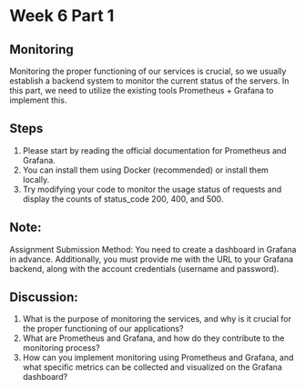 # Week 6 Part 1

## Monitoring

Monitoring the proper functioning of our services is crucial, so we usually establish a backend system to monitor the current status of the servers. In this part, we need to utilize the existing tools Prometheus + Grafana to implement this.

## Steps

1. Please start by reading the official documentation for Prometheus and Grafana.
2. You can install them using Docker (recommended) or install them locally.
3. Try modifying your code to monitor the usage status of requests and display the counts of status_code 200, 400, and 500.

## Note:
Assignment Submission Method: You need to create a dashboard in Grafana in advance. Additionally, you must provide me with the URL to your Grafana backend, along with the account credentials (username and password).

## Discussion:
1. What is the purpose of monitoring the services, and why is it crucial for the proper functioning of our applications?
2. What are Prometheus and Grafana, and how do they contribute to the monitoring process?
3. How can you implement monitoring using Prometheus and Grafana, and what specific metrics can be collected and visualized on the Grafana dashboard?